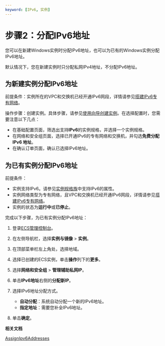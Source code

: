 ```yaml
---
keyword: [IPv6, 实例]
---
```


# 步骤2：分配IPv6地址

您可以在新建Windows实例时分配IPv6地址，也可以为已有的Windows实例分配IPv6地址。

默认情况下，您在新建实例时只分配私网IPv4地址，不分配IPv6地址。

## 为新建实例分配IPv6地址

前提条件：实例所在的VPC和交换机已经开通IPv6网段，详情请参见[搭建IPv6专有网络](/intl.zh-CN/快速入门/搭建IPv6专有网络.md)。

操作步骤：创建实例。具体步骤，请参见[使用向导创建实例](/intl.zh-CN/实例/创建实例/使用向导创建实例.md)。在选择配置时，您需要注意以下几点：

-   在基础配置页面，筛选出支持**IPv6**的实例规格，并选择一个实例规格。
-   在网络和安全组页面，选择已开通IPv6的专有网络和交换机，并勾选**免费分配 IPv6 地址**。
-   在确认订单页面，确认已选择IPv6地址。

## 为已有实例分配IPv6地址

前提条件：

-   实例支持IPv6。请参见[实例规格族](/intl.zh-CN/实例/实例规格族.md)中支持IPv6的属性。
-   实例网络类型为专有网络，且VPC和交换机已经开通IPv6网段，详情请参见[搭建IPv6专有网络](/intl.zh-CN/快速入门/搭建IPv6专有网络.md)。
-   实例的状态为**运行中**或**已停止**。

完成以下步骤，为已有实例分配IPv6地址：

1.  登录[ECS管理控制台](https://ecs.console.aliyun.com)。

2.  在左侧导航栏，选择**实例与镜像** \> **实例**。

3.  在顶部菜单栏左上角处，选择地域。

4.  选择已创建的ECS实例，单击**操作**列下的**更多**。

5.  选择**网络和安全组** \> **管理辅助私网IP**。

6.  单击**IPv6地址**右侧的**分配新IP**。

7.  选择IPv6地址分配方式。

    -   **自动分配**：系统自动分配一个新的IPv6地址。
    -   **指定地址**：需要您补全IPv6地址。
8.  单击**确定**。


**相关文档**  


[AssignIpv6Addresses]()

